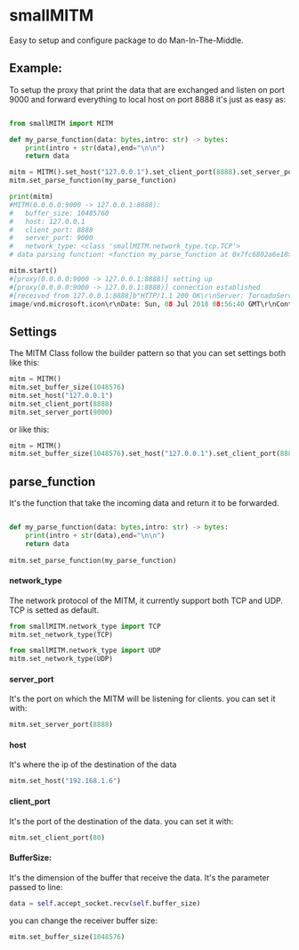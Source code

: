 # smallMITM

Easy to setup and configure package to do Man-In-The-Middle.
## Example:
To setup the proxy that print the data that are exchanged and listen on port 9000 and forward everything to local host on port 8888 it's just as easy as:

```python

from smallMITM import MITM

def my_parse_function(data: bytes,intro: str) -> bytes:
    print(intro + str(data),end="\n\n")
    return data

mitm = MITM().set_host("127.0.0.1").set_client_port(8888).set_server_port(9000)
mitm.set_parse_function(my_parse_function)

print(mitm)
#MITM(0.0.0.0:9000 -> 127.0.0.1:8888):
#	buffer_size: 10485760
#	host: 127.0.0.1
#	client_port: 8888
#	server_port: 9000
#	network_type: <class 'smallMITM.network_type.tcp.TCP'>
# data parsing function: <function my_parse_function at 0x7fc6802a6e18>

mitm.start()
#[proxy(0.0.0.0:9000 -> 127.0.0.1:8888)] setting up
#[proxy(0.0.0.0:9000 -> 127.0.0.1:8888)] connection established
#[received from 127.0.0.1:8888]b"HTTP/1.1 200 OK\r\nServer: TornadoServer/5.0.2\r\nContent-Type:
image/vnd.microsoft.icon\r\nDate: Sun, 08 Jul 2018 08:56:40 GMT\r\nContent-Se ...

```

## Settings
The MITM Class follow the builder pattern so that you can set settings both like this:

```python
mitm = MITM()
mitm.set_buffer_size(1048576)
mitm.set_host("127.0.0.1")
mitm.set_client_port(8888)
mitm.set_server_port(9000)

```
or like this:

```python
mitm = MITM()
mitm.set_buffer_size(1048576).set_host("127.0.0.1").set_client_port(8888).set_server_port(9000)
```
## parse_function
It's the function that take the incoming data and return it to be forwarded.
```python

def my_parse_function(data: bytes,intro: str) -> bytes:
    print(intro + str(data),end="\n\n")
    return data
    
mitm.set_parse_function(my_parse_function)
```
#### network_type
The network protocol of the MITM, it currently support both TCP and UDP. TCP is setted as default.
```python
from smallMITM.network_type import TCP
mitm.set_network_type(TCP)

from smallMITM.network_type import UDP
mitm.set_network_type(UDP)

```

#### server_port
It's the port on which the MITM will be listening for clients.
you can set it with:
```python
mitm.set_server_port(8888)

```


#### host
It's where the ip of the destination of the data
```python
mitm.set_host("192.168.1.6")

```

#### client_port
It's the port of the destination of the data.
you can set it with:
```python
mitm.set_client_port(80)

```


#### BufferSize:
It's the dimension of the buffer that receive the data.
It's the parameter passed to line:
```python
data = self.accept_socket.recv(self.buffer_size)

```
you can change the receiver buffer size:

```python
mitm.set_buffer_size(1048576)

```

